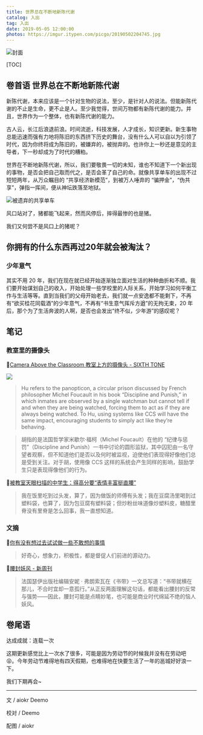 ```yaml
---
title: 世界总在不断地新陈代谢
catalog: 入出
tag: 入出
date: 2019-05-05 12:00:00
photos: https://imgur.itypen.com/picgo/20190502204745.jpg
---
```


![封面](https://imgur.itypen.com/picgo/20190502204745.jpg)

[TOC]

## 卷首语 世界总在不断地新陈代谢

新陈代谢，本来应该是一个针对生物的说法，至少，是针对人的说法。但能新陈代谢的不止是生命，更不止是人。至少我觉得，世间万物都有新陈代谢的能力。并且，世界作为一个整体，也有新陈代谢的能力。

古人云，长江后浪退前浪。时间流逝，科技发展，人才成长，知识更新。新生事物总能迅速而强有力地将陈旧的东西挤下历史的舞台，没有什么人可以自以为引领了时代，因为你终将成为陈旧的，被嫌弃的，被抛弃的。也许你上一秒还是意见的主导者，下一秒却成为了时代的糟粕。

世界在不断地新陈代谢，所以，我们要敬畏一切的未知，谁也不知道下一个新出现的事物，是否会把自己取而代之，是否会革了自己的命。就像共享单车的出现不过短短两年，从万众瞩目的 “共享经济新模范”，到被万人唾弃的 “骗押金”，“伪共享”，弹指一挥间，便从神坛跌落至地狱。

![被遗弃的共享单车](https://imgur.itypen.com/picgo/20190502205200.jpg)

风口站对了，猪都能飞起来，然而风停后，摔得最惨的也是猪。

我们又何尝不是风口上的猪呢？

## 你拥有的什么东西再过20年就会被淘汰？

### 少年意气

其实不用 20 年，我们在现在就已经开始逐渐独立面对生活的种种曲折和不顺。我们要开始谋划自己的收入，开始处理一些学校里的人际关系，开始学习如何平衡工作与生活等等。直到当我们的父母开始老去，我们就一点安逸都不能剩下，不再有“欲买桂花同载酒”的少年意气，不再有“书生意气挥斥方遒”的无拘无束，20 年后，那个为了生活奔波的人啊，是否也会发出“终不似，少年游”的感叹呢？

## 笔记

### 教室里的摄像头

📌[Camera Above the Classroom 教室上方的摄像头 - SIXTH TONE](http://www.sixthtone.com/news/1003759/camera-above-the-classroom#)

![](https://imgur.itypen.com/picgo/20190426221317.jpg)

> Hu refers to the panopticon, a circular prison discussed by French philosopher Michel Foucault in his book “Discipline and Punish,” in which inmates are observed by a single watchman but cannot tell if and when they are being watched, forcing them to act as if they are always being watched. To Hu, using systems like CCS will have the same impact, encouraging students to simply act like they’re behaving.

> 胡指的是法国哲学家米歇尔·福柯（Michel Foucault）在他的 “纪律与惩罚”（Discipline and Punish）一书中讨论的圆形监狱，其中囚犯由一名守望者观察，但不知道他们是否以及何时被监视，迫使他们表现得好像他们总是受到关注。对于胡，使用像 CCS 这样的系统会产生同样的影响，鼓励学生只是表现得像他们的行为。

📌[被教室天眼扫描的中学生：得高分要“表情丰富挺直腰”](http://www.sohu.com/a/232757224_658673) 

> 我在饭里吃到过头发，算了，因为做饭的师傅有头发；我在豆腐汤里喝到过塑料袋，也算了，因为包豆腐有塑料袋；但炒粉丝味道像炒塑料皮，糖醋里脊没有里脊是怎么回事，我一直想知道。

### 文摘

📌[你有没有想过去试试做一些不敢想的事情](https://mp.weixin.qq.com/s?__biz=MzU5MTUyODE3MQ==&mid=2247486826&idx=2&sn=874a3c7caffd8ea51362522fba438f09&chksm=fe2ce4eec95b6df84164c5c751884160f6d987425cc80cb42ac3b9b55fce3335684f2ab2fef5&mpshare=1&scene=23&srcid=#rd)

> 好奇心，想象力，积极性，都是督促人们前进的源动力。

📌[腰封妖风 - 新周刊](https://www.huxiu.com/article/296999.html)

> 法国瑟伊出版社编辑安妮 · 弗朗索瓦在《书带》一文总写道：“书带就横在那儿，不合时宜却一意孤行。”从正反两面理解这句话，都能看出腰封的反常与强势——因此，腰封可能是点睛妙笔，也可能是商业时代绵延不绝的恼人妖风。

## 卷尾语

达成成就：连载一次

这期更新感觉比上一次水了很多，可能是因为劳动节的时候我并没有在劳动吧😝。今年劳动节难得地有四天假期，也难得地在快要生活了一年的邕城好好浪一下。

我们下期再会~

---

文 / aiokr Deemo

校对 / Deemo

配图 / aiokr